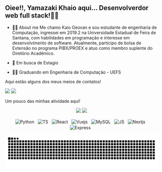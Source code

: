 ## Oiee!!, Yamazaki Khaio aqui... Desenvolverdor web full stack!🖖👋

- 👨‍🎓 About me
Me chamo Kaio Geovan e sou estudante de engenharia de Computação, ingressei em 2019.2 na Universidade Estadual de Feira de Santana, com habilidades em programação e interesse em desenvolvimento de software. Atualmente, participo de bolsa de Extensão no programa PIBX/PROEX e atuo como membro suplente do Diretório Acadêmico.

- 💼 Em busca de Estagio
- 👨‍🎓 Graduando em Engenharia de Computação - UEFS

<!--
Here are some ideas to get you started:

- 🔭 I’m currently working on ...
- 🌱 I’m currently learning ...
- 👯 I’m looking to collaborate on ...
- 🤔 I’m looking for help with ...
- 💬 Ask me about ...
- 📫 How to reach me: ...
- 😄 Pronouns: ...
- ⚡ Fun fact: ...
-->
Aqui estão alguns dos meus meios de contatos!

<div>
<a href="https://www.linkedin.com/in/kaio-geovan/" target="_blank"><img src="https://img.shields.io/badge/LinkedIn-0077B5?style=for-the-badge&logo=linkedin&logoColor=white" target="_blank"></a>
<a href="mailto:kaio.encompuefs@gmail.com" target="_blank"><img src="https://img.shields.io/badge/Gmail-D14836?style=for-the-badge&logo=gmail&logoColor=white" target="_blank"></a>
    
</div>
           
Um pouco das minhas atividade aqui!

<div align="center">
  <img height="180em" src="https://github-readme-stats.vercel.app/api?username=Yamazaki-Khaio&show_icons=true&count_private=true&theme=monokai"/> 
  <img height="180em" src="https://github-readme-stats.vercel.app/api/top-langs?username=Yamazaki-Khaio&show_icons=true&include_all_commits=true&count_private=true&layout=donut&langs_count=10&theme=monokai"/>
</div>

<div style="display: inline_block"  align="center"><br>
  <img align="center" alt="Python" height="30" width="30" src="https://cdn.jsdelivr.net/gh/devicons/devicon/icons/python/python-original.svg"/>&nbsp;&nbsp;
  <img align="center" alt="TS" height="30" width="30"src="https://cdn.jsdelivr.net/gh/devicons/devicon/icons/typescript/typescript-original.svg"/>&nbsp;&nbsp;
  <img align="center" alt="React" height="30" width="30" src="https://cdn.jsdelivr.net/gh/devicons/devicon/icons/react/react-original.svg" />&nbsp;&nbsp;
  <img align="center" alt="Vuejs" height="30" width="30" src="https://cdn.jsdelivr.net/gh/devicons/devicon/icons/vuejs/vuejs-original.svg" />&nbsp;&nbsp;
  <img align="center" alt="MySQL" height="30" src="https://cdn.jsdelivr.net/gh/devicons/devicon/icons/mysql/mysql-original-wordmark.svg" />&nbsp;&nbsp;
  <img align="center" alt="JS" height="30" width="30" src="https://cdn.jsdelivr.net/gh/devicons/devicon/icons/javascript/javascript-original.svg" />&nbsp;&nbsp;
  <img align="center" alt="Nextjs" height="30" width="30" src="https://cdn.jsdelivr.net/gh/devicons/devicon/icons/nextjs/nextjs-original.svg" />&nbsp;&nbsp;
  <img align="center" alt="Express" height="30" width="30" src="https://cdn.jsdelivr.net/gh/devicons/devicon/icons/express/express-original.svg" />&nbsp;&nbsp;
  
  ![Snake animation](https://github.com/Yamazaki-Khaio/Yamazaki-Khaio/blob/output/github-contribution-grid-snake.svg)
</div>

